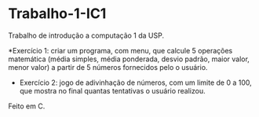 # Trabalho-1-IC1
Trabalho de introdução a computação 1 da USP. 

*Exercício 1: criar um programa, com menu, que calcule 5 operações matemática (média simples, média ponderada, desvio padrão, maior valor, menor valor) a partir de 5 números fornecidos pelo o usuário.

* Exercício 2: jogo de adivinhação de números, com um limite de 0 a 100, que mostra no final quantas tentativas o usuário realizou.

Feito em C.
